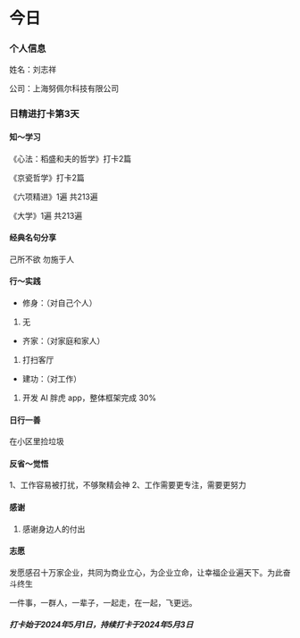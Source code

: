 #   今日
### 个人信息
姓名：刘志祥

公司：上海努佩尔科技有限公司

### 日精进打卡第3天


####    知～学习

《心法：稻盛和夫的哲学》打卡2篇

《京瓷哲学》打卡2篇

《六项精进》1遍  共213遍

《大学》1遍  共213遍

####    经典名句分享

 己所不欲 勿施于人

####    行～实践

-   修身：（对自己个人）
1.  无

-   齐家：（对家庭和家人）
1.  打扫客厅

-   建功：（对工作）
1.  开发 AI 胖虎 app，整体框架完成 30%


####    日行一善
在小区里捡垃圾

####    反省～觉悟
1、工作容易被打扰，不够聚精会神
2、工作需要更专注，需要更努力

####    感谢
1.  感谢身边人的付出

####    志愿
发愿感召十万家企业，共同为商业立心，为企业立命，让幸福企业遍天下。为此奋斗终生

一件事，一群人，一辈子，一起走，在一起，飞更远。

#####   打卡始于2024年5月1日，持续打卡于2024年5月3日